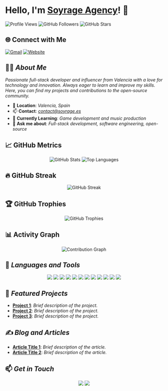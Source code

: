 # Hello, I'm [Soyrage Agency](https://github.com/soyrageagency)! 👋

![Profile Views](https://komarev.com/ghpvc/?username=soyrageagency&color=blueviolet)
![GitHub Followers](https://img.shields.io/github/followers/soyrageagency?style=social)
![GitHub Stars](https://img.shields.io/github/stars/soyrageagency?style=social)

## 🌐 Connect with Me
[![Gmail](https://img.shields.io/badge/-Gmail-D14836?style=flat&logo=Gmail&logoColor=white)](mailto:contact@soyrage.es)
[![Website](https://img.shields.io/badge/-Website-000000?style=flat&logo=Google-Chrome&logoColor=white)](https://soyrage.es)

## 🧑‍💻 *About Me*
*Passionate full-stack developer and influencer from Valencia with a love for technology and innovation. Always eager to learn and improve my skills. Here, you can find my projects and contributions to the open-source community.*

- 📍 **Location**: *Valencia, Spain*
- 📫 **Contact**: [*contact@soyrage.es*](mailto:contact@soyrage.es)
- 🌱 **Currently Learning**: *Game development and music production*
- 💬 **Ask me about**: *Full-stack development, software engineering, open-source*

## 📈 GitHub Metrics
<p align="center">
  <img src="https://github-readme-stats.vercel.app/api?username=soyrageagency&show_icons=true&theme=radical" alt="GitHub Stats" />
  <img src="https://github-readme-stats.vercel.app/api/top-langs/?username=soyrageagency&layout=compact&theme=radical" alt="Top Languages" />
</p>

## 🔥 GitHub Streak
<p align="center">
  <img src="https://streak-stats.demolab.com/?user=soyrageagency&theme=radical" alt="GitHub Streak" />
</p>

## 🏆 GitHub Trophies
<p align="center">
  <img src="https://github-profile-trophy.vercel.app/?username=soyrageagency&theme=onedark" alt="GitHub Trophies" />
</p>

## 📊 Activity Graph
<p align="center">
  <img src="https://github-readme-activity-graph.vercel.app/graph?username=soyrageagency&theme=react-dark" alt="Contribution Graph" />
</p>

## 🚀 *Languages and Tools*
<p align="center">
  <img src="https://img.shields.io/badge/-HTML5-E34F26?style=flat&logo=html5&logoColor=white" />
  <img src="https://img.shields.io/badge/-CSS3-1572B6?style=flat&logo=css3&logoColor=white" />
  <img src="https://img.shields.io/badge/-JavaScript-F7DF1E?style=flat&logo=javascript&logoColor=black" />
  <img src="https://img.shields.io/badge/-React-61DAFB?style=flat&logo=react&logoColor=black" />
  <img src="https://img.shields.io/badge/-Node.js-339933?style=flat&logo=node.js&logoColor=white" />
  <img src="https://img.shields.io/badge/-Python-3776AB?style=flat&logo=python&logoColor=white" />
  <img src="https://img.shields.io/badge/-Docker-2496ED?style=flat&logo=docker&logoColor=white" />
  <img src="https://img.shields.io/badge/-C++-00599C?style=flat&logo=c%2B%2B&logoColor=white" />
  <img src="https://img.shields.io/badge/-C%23-239120?style=flat&logo=c-sharp&logoColor=white" />
  <img src="https://img.shields.io/badge/-C-A8B9CC?style=flat&logo=c&logoColor=black" />
  <img src="https://img.shields.io/badge/-PHP-777BB4?style=flat&logo=php&logoColor=white" />
  <img src="https://img.shields.io/badge/-Lua-2C2D72?style=flat&logo=lua&logoColor=white" />
  <!-- Add more badges as needed -->
</p>

## 🌟 *Featured Projects*
- [**Project 1**](https://github.com/soyrageagency/project1): *Brief description of the project.*
- [**Project 2**](https://github.com/soyrageagency/project2): *Brief description of the project.*
- [**Project 3**](https://github.com/soyrageagency/project3): *Brief description of the project.*

## ✍️ *Blog and Articles*
- [**Article Title 1**](https://blog.example.com/article1): *Brief description of the article.*
- [**Article Title 2**](https://blog.example.com/article2): *Brief description of the article.*

## 📫 *Get in Touch*
<p align="center">
  <a href="mailto:contact@soyrage.es"><img src="https://img.shields.io/badge/-Gmail-D14836?style=flat&logo=Gmail&logoColor=white" /></a>
  <a href="https://soyrage.es"><img src="https://img.shields.io/badge/-Website-000000?style=flat&logo=Google-Chrome&logoColor=white" /></a>
</p>
